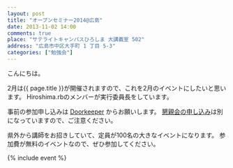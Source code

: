 ```yaml
---
layout: post
title: "オープンセミナー2014@広島"
date: 2013-11-02 14:00
comments: true
place: "サテライトキャンパスひろしま 大講義室 502"
address: "広島市中区大手町 1 丁目 5-3"
categories: ["勉強会"]
---
```


こんにちは。

2月は{{ page.title }}が開催されますので、これを2月のイベントにしたいと思います。
Hiroshima.rbのメンバーが実行委員長をしています。


事前の参加申し込みは [Doorkeeper](http://osh-web.doorkeeper.jp/events/7534) からお願いします。
[懇親会の申し込み](http://osh-web.doorkeeper.jp/events/7544)は別になっていますので、ご注意ください。

県外から講師をお招きしていて、定員が100名の大きなイベントになります。
参加費が無料のイベントなので、ぜひ参加してください。

{% include event %}
